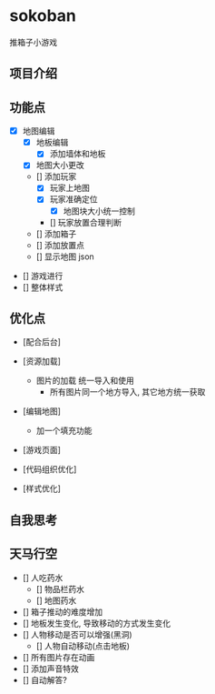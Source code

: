 # sokoban

推箱子小游戏

## 项目介绍

## 功能点

- [x] 地图编辑
  - [x] 地板编辑
    - [x] 添加墙体和地板
  - [x] 地图大小更改
  - [] 添加玩家
    - [x] 玩家上地图
    - [x] 玩家准确定位
      - [x] 地图块大小统一控制 
    - [] 玩家放置合理判断
  - [] 添加箱子
  - [] 添加放置点
  - [] 显示地图 json
- [] 游戏进行
- [] 整体样式

## 优化点

- [配合后台]
- [资源加载]
  - 图片的加载 统一导入和使用
    - 所有图片同一个地方导入, 其它地方统一获取
- [编辑地图]
  - 加一个填充功能
- [游戏页面]

- [代码组织优化]
- [样式优化]

## 自我思考

## 天马行空

- [] 人吃药水
  - [] 物品栏药水
  - [] 地图药水
- [] 箱子推动的难度增加
- [] 地板发生变化, 导致移动的方式发生变化
- [] 人物移动是否可以增强(黑洞)
  - [] 人物自动移动(点击地板)
- [] 所有图片存在动画
- [] 添加声音特效
- [] 自动解答?
